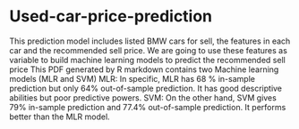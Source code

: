 # Used-car-price-prediction
This prediction model includes listed BMW cars for sell, the features in each car and the recommended sell price. We are going to use these features as variable to build machine learning models to predict the recommended sell price
This PDF generated by R markdown contains two Machine learning models (MLR and SVM)
MLR: 
In specific, MLR has 68 % in-sample prediction but only 64% out-of-sample prediction. It has good descriptive abilities but poor predictive powers. 
SVM:
On the other hand, SVM gives 79% in-sample prediction and 77.4% out-of-sample prediction. It performs better than the MLR model. 
